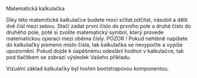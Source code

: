 Matematická kalkulačka

Díky této matemitické kalkulačce budete moci sčítat,odčítat, násobit a dělit dvě čísl mezi sebou. Stačí zadat první číslo do prvního pole a druhé číslo do druhého pole, poté si zvolíte matematický symbol, který provede matematickou operaci mezi oběma čísly. POZOR ! Pokud nehtěně napíšete do kalkulačky písmeno místo čísla, tak kalkulačka se nevypočte a vypíše upozornění. Pokud dojde k úspěšnému odeslání hodnot v kalkulačce, tak pod tlačítkem se zobrazí výsledek Vašeho příkladu.

 Vizuální základ kalkulačky byl tvořen bootstrapovou komponentou.
